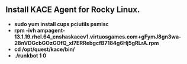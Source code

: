 ## Install KACE Agent for Rocky Linux.
- **sudo yum install cups pciutils psmisc**
- **rpm -ivh ampagent-13.1.19.rhel.64_cnshaskacev1.virtuosgames.com+gFymJ8gn3wa-28nVDGcbGOzGOfQ_xI7ERRebgcfB7184g6Hj5gRLrA.rpm**
- **cd /opt/quest/kace/bin/**
- **./runkbot 1 0**
